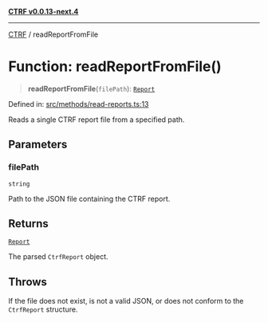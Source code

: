 [**CTRF v0.0.13-next.4**](../README.md)

***

[CTRF](../README.md) / readReportFromFile

# Function: readReportFromFile()

> **readReportFromFile**(`filePath`): [`Report`](../interfaces/Report.md)

Defined in: [src/methods/read-reports.ts:13](https://github.com/ctrf-io/ctrf-core-js/blob/main/src/methods/read-reports.ts#L13)

Reads a single CTRF report file from a specified path.

## Parameters

### filePath

`string`

Path to the JSON file containing the CTRF report.

## Returns

[`Report`](../interfaces/Report.md)

The parsed `CtrfReport` object.

## Throws

If the file does not exist, is not a valid JSON, or does not conform to the `CtrfReport` structure.
